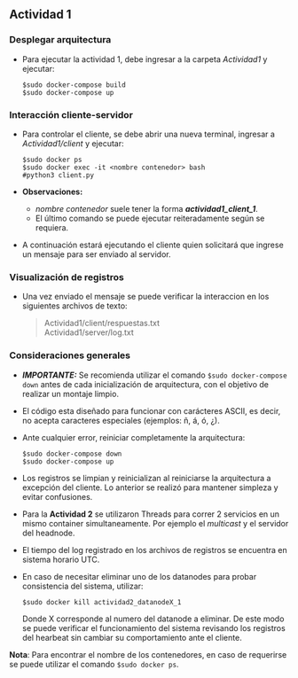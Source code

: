 ## Actividad 1

### Desplegar arquitectura
- Para ejecutar la actividad 1, debe ingresar a la carpeta *Actividad1* y ejecutar:

  `$sudo docker-compose build`  
	`$sudo docker-compose up`

### Interacción cliente-servidor
- Para controlar el cliente, se debe abrir una nueva terminal, ingresar a *Actividad1/client* y ejecutar:

	`$sudo docker ps`  
	`$sudo docker exec -it <nombre contenedor> bash`  
	`#python3 client.py`

- **Observaciones:** 
	- *nombre contenedor* suele tener la forma ***actividad1_client_1***.
	- El último comando se puede ejecutar reiteradamente según se requiera.

- A continuación estará ejecutando el cliente quien solicitará que ingrese un mensaje para ser enviado al servidor.

### Visualización de registros
- Una vez enviado el mensaje se puede verificar la interaccion en los siguientes archivos de texto:

	> Actividad1/client/respuestas.txt  
	> Actividad1/server/log.txt


### Consideraciones generales
- ***IMPORTANTE:*** Se recomienda utilizar el comando `$sudo docker-compose down` antes de cada inicialización de arquitectura, con el objetivo de realizar un montaje limpio.

- El código esta diseñado para funcionar con carácteres ASCII, es decir, no acepta caracteres especiales (ejemplos: ñ, á, ó, ¿). 

- Ante cualquier error, reiniciar completamente la arquitectura:

	`$sudo docker-compose down`  
	`$sudo docker-compose up`

- Los registros se limpian y reinicializan al reiniciarse la arquitectura a excepción del cliente. Lo anterior se realizó para mantener simpleza y evitar confusiones.

- Para la **Actividad 2** se utilizaron Threads para correr 2 servicios en un mismo container simultaneamente. Por ejemplo el *multicast* y el servidor del headnode.

- El tiempo del log registrado en los archivos de registros se encuentra en sistema horario UTC. 

- En caso de necesitar eliminar uno de los datanodes para probar consistencia del sistema, utilizar:

	`$sudo docker kill actividad2_datanodeX_1`

	Donde X corresponde al numero del datanode a eliminar. De este modo se puede verificar el funcionamiento del sistema revisando los registros del hearbeat sin cambiar su comportamiento ante el cliente.

**Nota**:  Para encontrar el nombre de los contenedores, en caso de requerirse se puede utilizar el comando `$sudo docker ps`.

